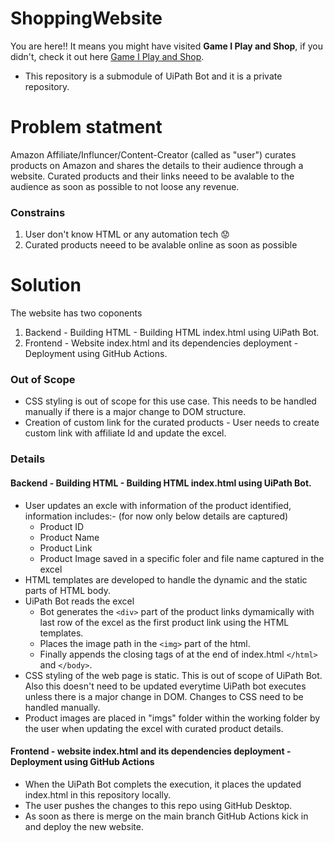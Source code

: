 ShoppingWebsite
======

You are here!! It means you might have visited **Game I Play and Shop**, if you didn't, check it out here [Game I Play and Shop](https://shop.aditya-vaddiraju.page/). 
- This repository is a submodule of UiPath Bot and it is a private repository.

Problem statment
=====
Amazon Affiliate/Influncer/Content-Creator (called as "user") curates products on Amazon and shares the details to their audience through a website. Curated products and their links neeed to be avalable to the audience as soon as possible to not loose any revenue. 

### Constrains 
1. User don't know HTML or any automation tech :worried:
2. Curated products neeed to be avalable online as soon as possible 

Solution 
=======
The website has two coponents 
1. Backend - Building HTML - Building HTML index.html using UiPath Bot.
2. Frontend - Website index.html and its dependencies deployment - Deployment using GitHub Actions.

### Out of Scope
- CSS styling is out of scope for this use case. This needs to be handled manually if there is a major change to DOM structure.
- Creation of custom link for the curated products - User needs to create custom link with affiliate Id and update the excel.

### Details
#### Backend - Building HTML - Building HTML index.html using UiPath Bot. 
- User updates an excle with information of the product identified, information includes:- (for now only below details are captured)
  - Product ID 
  - Product Name
  - Product Link
  - Product Image saved in a specific foler and file name captured in the excel
- HTML templates are developed to handle the dynamic and the static parts of HTML body. 
- UiPath Bot reads the excel
  - Bot generates the ```<div>``` part of the product links dymamically with last row of the excel as the first product link using the HTML templates.
  - Places the image path in the ```<img>``` part of the html.
  - Finally appends the closing tags of at the end of index.html ```</html>``` and ```</body>```.
- CSS styling of the web page is static. This is out of scope of UiPath Bot. Also this doesn't need to be updated everytime UiPath bot executes unless there is a major change in DOM. Changes to CSS need to be handled manually. 
- Product images are placed in "imgs" folder within the working folder by the user when updating the excel with curated product details.
#### Frontend - website index.html and its dependencies deployment - Deployment using GitHub Actions
- When the UiPath Bot complets the execution, it places the updated index.html in this repository locally. 
- The user pushes the changes to this repo using GitHub Desktop.
- As soon as there is merge on the main branch GitHub Actions kick in and deploy the new website. 
